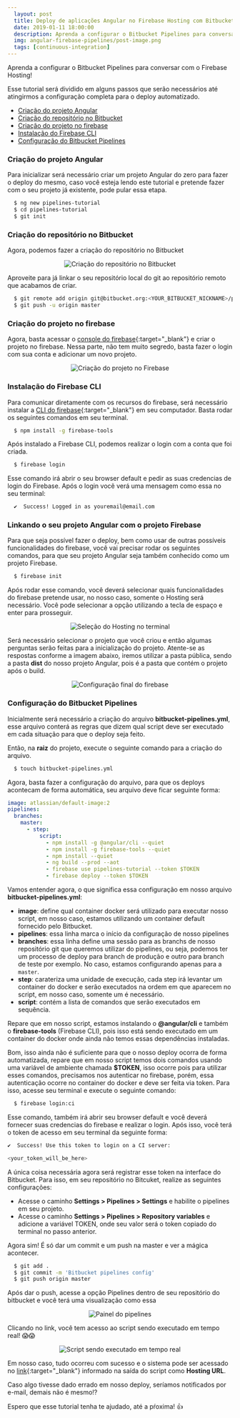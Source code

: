 ```yaml
---
  layout: post
  title: Deploy de aplicações Angular no Firebase Hosting com Bitbucket Pipelines
  date: 2019-01-11 18:00:00
  description: Aprenda a configurar o Bitbucket Pipelines para conversar com o Firebase Hosting!
  img: angular-firebase-pipelines/post-image.png
  tags: [continuous-integration] 
---
```


Aprenda a configurar o Bitbucket Pipelines para conversar com o Firebase Hosting!


Esse tutorial será dividido em alguns passos que serão necessários até atingirmos a configuração completa para o deploy automatizado.
  * [Criação do projeto Angular](#criação-do-projeto-angular)
  * [Criação do repositório no Bitbucket](#criação-do-repositório-no-bitbucket)
  * [Criação do projeto no firebase](#criação-do-projeto-no-firebase)
  * [Instalação do Firebase CLI](#instalação-do-firebase-cli)
  * [Configuração do Bitbucket Pipelines](#configuração-do-bitbucket-pipelines)

### Criação do projeto Angular

Para inicializar será necessário criar um projeto Angular do zero para fazer o deploy do mesmo, caso você esteja lendo este tutorial e pretende fazer com o seu projeto já existente, pode pular essa etapa.

```bash
  $ ng new pipelines-tutorial
  $ cd pipelines-tutorial
  $ git init
```

### Criação do repositório no Bitbucket

Agora, podemos fazer a criação do repositório no Bitbucket

<p align="center"> 
  <img src="{{site.baseurl}}/assets/img/angular-firebase-pipelines/create-repository.jpeg" alt="Criação do repositório no Bitbucket">
</p>

Aproveite para já linkar o seu repositório local do git ao repositório remoto que acabamos de criar.
```bash
  $ git remote add origin git@bitbucket.org:<YOUR_BITBUCKET_NICKNAME>/pipelines-tutorial.git
  $ git push -u origin master
```

### Criação do projeto no firebase

Agora, basta acessar o [console do firebase](https://console.firebase.google.com/){:target="_blank"} e criar o projeto no firebase. Nessa parte, não tem muito segredo, basta fazer o login com sua conta e adicionar um novo projeto.

<p align="center"> 
  <img src="{{site.baseurl}}/assets/img/angular-firebase-pipelines/create-firebase-project.jpeg" alt="Criação do projeto no Firebase">
</p>

### Instalação do Firebase CLI

Para comunicar diretamente com os recursos do firebase, será necessário instalar a [CLI do firebase](https://firebase.google.com/docs/cli){:target="_blank"} em seu computador. Basta rodar os seguintes comandos em seu terminal.

```bash
  $ npm install -g firebase-tools  
```

Após instalado a Firebase CLI, podemos realizar o login com a conta que foi criada.

```bash
  $ firebase login
```
Esse comando irá abrir o seu browser default e pedir as suas credencias de login do Firebase. Após o login vocẽ verá uma mensagem como essa no seu terminal:

```bash
  ✔  Success! Logged in as youremail@email.com
```

### Linkando o seu projeto Angular com o projeto Firebase

Para que seja possível fazer o deploy, bem como usar de outras possíveis funcionalidades do firebase, você vai precisar rodar os seguintes comandos, para que seu projeto Angular seja também conhecido como um projeto Firebase.

```bash
  $ firebase init
```

Após rodar esse comando, você deverá selecionar quais funcionalidades do firebase pretende usar, no nosso caso, somente o Hosting será necessário. Você pode selecionar a opção utilizando a tecla de espaço e enter para prosseguir.

<p align="center"> 
  <img src="{{site.baseurl}}/assets/img/angular-firebase-pipelines/select-hosting-terminal.jpeg" alt="Seleção do Hosting no terminal">
</p>

Será necessário selecionar o projeto que você criou e então algumas perguntas serão feitas para a inicialização do projeto. Atente-se as respostas conforme a imagem abaixo, iremos utilizar a pasta pública, sendo a pasta **dist** do nosso projeto Angular, pois é a pasta que contém o projeto após o build.

<p align="center"> 
  <img src="{{site.baseurl}}/assets/img/angular-firebase-pipelines/firebase-complete.jpeg" alt="Configuração final do firebase">
</p>

### Configuração do Bitbucket Pipelines

Inicialmente será necessário a criação do arquivo **bitbucket-pipelines.yml**, esse arquivo conterá as regras que dizem qual script deve ser executado em cada situação para que o deploy seja feito.

Então, na **raiz** do projeto, execute o seguinte comando para a criação do arquivo.
```bash
  $ touch bitbucket-pipelines.yml
```

Agora, basta fazer a configuração do arquivo, para que os deploys acontecam de forma automática, seu arquivo deve ficar seguinte forma:

```yml
image: atlassian/default-image:2
pipelines:
  branches:
    master:
      - step:
          script:
            - npm install -g @angular/cli --quiet
            - npm install -g firebase-tools --quiet
            - npm install --quiet
            - ng build --prod --aot
            - firebase use pipelines-tutorial --token $TOKEN
            - firebase deploy --token $TOKEN
```

Vamos entender agora, o que significa essa configuração em nosso arquivo **bitbucket-pipelines.yml**:

  * **image**: define qual container docker será utilizado para executar nosso script, em nosso caso, estamos utilizando um container default fornecido pelo Bitbucket.
  * **pipelines**: essa linha marca o início da configuração de nosso pipelines
  * **branches**: essa linha define uma sessão para as branchs de nosso repositório git que queremos utilizar do pipelines, ou seja, podemos ter um processo de deploy para branch de produção e outro para branch de teste por exemplo. No caso, estamos configurando apenas para a `master`.
  * **step**: carateriza uma unidade de execução, cada step irá levantar um container do docker e serão executados na ordem em que aparecem no script, em nosso caso, somente um é necessário.
  * **script**: contém a lista de comandos que serão executados em sequência.

Repare que em nosso script, estamos instalando o **@angular/cli** e também o **firebase-tools** (Firebase CLI), pois isso está sendo executado em um container do docker onde ainda não temos essas dependências instaladas.

Bom, isso ainda não é suficiente para que o nosso deploy ocorra de forma automatizada, repare que em nosso script temos dois comandos usando uma variável de ambiente chamada **$TOKEN**, isso ocorre pois para utilizar esses comandos, precisamos nos autenticar no firebase, porém, essa autenticação ocorre no container do docker e deve ser feita via token.
Para isso, acesse seu terminal e execute o seguinte comando:

```bash
  $ firebase login:ci
```

Esse comando, também irá abrir seu browser default e você deverá fornecer suas credencias do firebase e realizar o login. Após isso, você terá o token de acesso em seu terminal da seguinte forma:

```bash
✔  Success! Use this token to login on a CI server:

<your_token_will_be_here>

```

A única coisa necessária agora será registrar esse token na interface do Bitbucket. Para isso, em seu repositório no Bitcuket, realize as seguintes configurações:

* Acesse o caminho **Settings > Pipelines > Settings** e habilite o pipelines em seu projeto.
* Acesse o caminho **Settings > Pipelines > Repository variables** e adicione a variável TOKEN, onde seu valor será o token copiado do terminal no passo anterior.

Agora sim! É só dar um commit e um push na master e ver a mágica acontecer.

```bash
  $ git add .
  $ git commit -m 'Bitbucket pipelines config'
  $ git push origin master
```

Após dar o push, acesse a opção Pipelines dentro de seu repositório do bitbucket e você terá uma visualização como essa

<p align="center"> 
  <img src="{{site.baseurl}}/assets/img/angular-firebase-pipelines/pipelines-panel.jpeg" alt="Painel do pipelines">
</p>

Clicando no link, você tem acesso ao script sendo executado em tempo real! :scream::scream:

<p align="center"> 
  <img src="{{site.baseurl}}/assets/img/angular-firebase-pipelines/realtime-script.jpeg" alt="Script sendo executado em tempo real">
</p>

Em nosso caso, tudo ocorreu com sucesso e o sistema pode ser acessado no [link](https://pipelines-tutorial.firebaseapp.com){:target="_blank"} informado na saída do script como **Hosting URL**. 

Caso algo tivesse dado errado em nosso deploy, seríamos notificados por e-mail, demais não é mesmo!?

Espero que esse tutorial tenha te ajudado, até a pŕoxima! :+1: